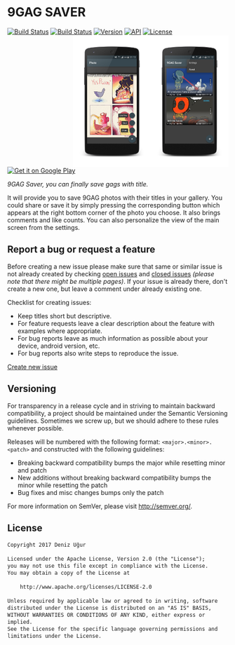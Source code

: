 # 9GAG SAVER
[![Build Status](https://img.shields.io/badge/status-crashing-red.svg?style=flat)](#)
[![Build Status](https://travis-ci.org/DenizUgur/ninegagsaver.svg?branch=master)](https://travis-ci.org/DenizUgur/ninegagsaver)
[![Version](https://img.shields.io/badge/version-1.2.5-brightgreen.svg)](#)
[![API](https://img.shields.io/badge/API-14%2B-yellow.svg)](#)
[![License](https://img.shields.io/badge/license-Apache%202-blue.svg)](http://www.apache.org/licenses/LICENSE-2.0)
<img alt="Main screen: saved gags" align="right" height="300"
   src="https://github.com/DenizUgur/ninegagsaver/raw/master/screenshot/screenshot_1.png" />
<img alt="Main screen: showing modified gag" align="right" height="300"
   src="https://github.com/DenizUgur/ninegagsaver/raw/master/screenshot/screenshot_2.png" />

<a href="https://play.google.com/store/apps/details?id=com.denizugur.ninegagsaver">
  <img alt="Get it on Google Play"
       src="https://developer.android.com/images/brand/en_generic_rgb_wo_45.png" />
</a>

*9GAG Saver, you can finally save gags with title.*

It will provide you to save 9GAG photos with their titles in your gallery. You could share or save it by simply pressing the corresponding button which appears at the right bottom corner of the photo you choose. It also brings comments and like counts. You can also personalize the view of the main screen from the settings.

Report a bug or request a feature
----------------
Before creating a new issue please make sure that same or similar issue is not already created by checking [open issues][2] and [closed issues][3] *(please note that there might be multiple pages)*. If your issue is already there, don't create a new one, but leave a comment under already existing one.

Checklist for creating issues:

- Keep titles short but descriptive.
- For feature requests leave a clear description about the feature with examples where appropriate.
- For bug reports leave as much information as possible about your device, android version, etc.
- For bug reports also write steps to reproduce the issue.

[Create new issue][1]

Versioning
----------------
For transparency in a release cycle and in striving to maintain backward compatibility, a project should be maintained under the Semantic Versioning guidelines. Sometimes we screw up, but we should adhere to these rules whenever possible.

Releases will be numbered with the following format: `<major>.<minor>.<patch>` and constructed with the following guidelines:
- Breaking backward compatibility bumps the major while resetting minor and patch
- New additions without breaking backward compatibility bumps the minor while resetting the patch
- Bug fixes and misc changes bumps only the patch

For more information on SemVer, please visit http://semver.org/.

License
----------------
```
Copyright 2017 Deniz Uğur

Licensed under the Apache License, Version 2.0 (the "License");
you may not use this file except in compliance with the License.
You may obtain a copy of the License at

    http://www.apache.org/licenses/LICENSE-2.0

Unless required by applicable law or agreed to in writing, software
distributed under the License is distributed on an "AS IS" BASIS,
WITHOUT WARRANTIES OR CONDITIONS OF ANY KIND, either express or implied.
See the License for the specific language governing permissions and
limitations under the License.
```

[1]: https://github.com/DenizUgur/ninegagsaver/issues/new
[2]: https://github.com/DenizUgur/ninegagsaver/issues?state=open
[3]: https://github.com/DenizUgur/ninegagsaver/issues?state=closed
